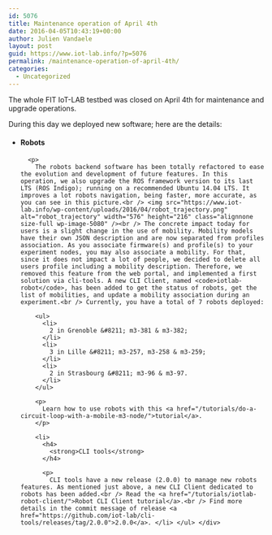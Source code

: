 ```yaml
---
id: 5076
title: Maintenance operation of April 4th
date: 2016-04-05T10:43:19+00:00
author: Julien Vandaele
layout: post
guid: https://www.iot-lab.info/?p=5076
permalink: /maintenance-operation-of-april-4th/
categories:
  - Uncategorized
---
```

<div class="pf-content">
  <p>
    The whole FIT IoT-LAB testbed was closed on April 4th for maintenance and upgrade operations.
  </p>
  
  <p>
    During this day we deployed new software; here are the details:
  </p>
  
  <ul>
    <li>
      <h4>
        <strong>Robots</strong>
      </h4>
      
      <p>
        The robots backend software has been totally refactored to ease the evolution and development of future features. In this operation, we also upgrade the ROS framework version to its last LTS (ROS Indigo); running on a recommended Ubuntu 14.04 LTS. It improves a lot robots navigation, being faster, more accurate, as you can see in this picture.<br /> <img src="https://www.iot-lab.info/wp-content/uploads/2016/04/robot_trajectory.png" alt="robot_trajectory" width="576" height="216" class="alignnone size-full wp-image-5080" /><br /> The concrete impact today for users is a slight change in the use of mobility. Mobility models have their own JSON description and are now separated from profiles association. As you associate firmware(s) and profile(s) to your experiment nodes, you may also associate a mobility. For that, since it does not impact a lot of people, we decided to delete all users profile including a mobility description. Therefore, we removed this feature from the web portal, and implemented a first solution via cli-tools. A new CLI Client, named <code>iotlab-robot</code>, has been added to get the status of robots, get the list of mobilities, and update a mobility association during an experiment.<br /> Currently, you have a total of 7 robots deployed: 
        
        <ul>
          <li>
            2 in Grenoble &#8211; m3-381 & m3-382;
          </li>
          <li>
            3 in Lille &#8211; m3-257, m3-258 & m3-259;
          </li>
          <li>
            2 in Strasbourg &#8211; m3-96 & m3-97.
          </li>
        </ul>
        
        <p>
          Learn how to use robots with this <a href="/tutorials/do-a-circuit-loop-with-a-mobile-m3-node/">tutorial</a>.
        </p>
        
        <li>
          <h4>
            <strong>CLI tools</strong>
          </h4>
          
          <p>
            CLI tools have a new release (2.0.0) to manage new robots features. As mentioned just above, a new CLI Client dedicated to robots has been added.<br /> Read the <a href="/tutorials/iotlab-robot-client/">Robot CLI Client tutorial</a>.<br /> Find more details in the commit message of release <a href="https://github.com/iot-lab/cli-tools/releases/tag/2.0.0">2.0.0</a>. </li> </ul> </div>